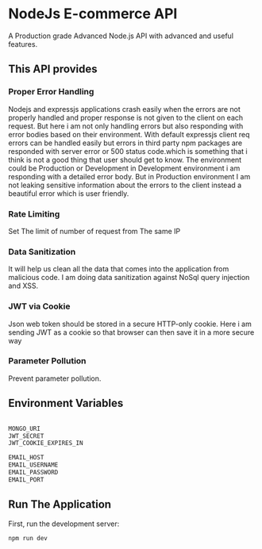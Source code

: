 # NodeJs E-commerce API
 A Production grade Advanced Node.js API with advanced and useful features.

## This API provides 
 
 ### Proper Error Handling
 
  Nodejs and  expressjs applications crash easily when the errors are not properly handled and proper response is not given to the client on each request. But here i am not only handling errors but also responding with error bodies based on their environment. With default expressjs client req errors can be  handled  easily but errors in third party npm packages are responded with server error or 500 status code.which is something that i think is not a good thing that user should get to know. The environment could be Production or Development in Development environment i am responding with a detailed error body. But in Production environment I am not leaking sensitive information about the errors to the client instead a beautiful error which is user friendly.


### Rate Limiting 
  Set The limit of number of request from The same IP
  
### Data Sanitization
  It will help us clean all the data that comes into the application from malicious code.  I am doing data sanitization against NoSql query injection and XSS.

  ### JWT via Cookie
  Json web token should be stored in a secure HTTP-only cookie. Here i am sending JWT as a cookie so that browser can then  save it in a more  secure way 

  ###  Parameter Pollution
  Prevent parameter pollution.

  ## Environment Variables
  ```bash
  
  MONGO_URI
  JWT_SECRET
  JWT_COOKIE_EXPIRES_IN

  EMAIL_HOST
  EMAIL_USERNAME
  EMAIL_PASSWORD
  EMAIL_PORT
  
  ```
## Run The Application

  First, run the development server:

```bash
npm run dev
```